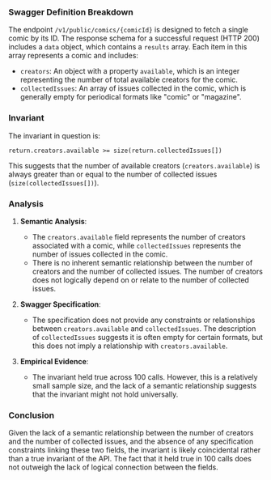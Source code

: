 ### Swagger Definition Breakdown

The endpoint `/v1/public/comics/{comicId}` is designed to fetch a single comic by its ID. The response schema for a successful request (HTTP 200) includes a `data` object, which contains a `results` array. Each item in this array represents a comic and includes:

- `creators`: An object with a property `available`, which is an integer representing the number of total available creators for the comic.
- `collectedIssues`: An array of issues collected in the comic, which is generally empty for periodical formats like "comic" or "magazine".

### Invariant

The invariant in question is:

`return.creators.available >= size(return.collectedIssues[])`

This suggests that the number of available creators (`creators.available`) is always greater than or equal to the number of collected issues (`size(collectedIssues[])`).

### Analysis

1. **Semantic Analysis**:
   - The `creators.available` field represents the number of creators associated with a comic, while `collectedIssues` represents the number of issues collected in the comic.
   - There is no inherent semantic relationship between the number of creators and the number of collected issues. The number of creators does not logically depend on or relate to the number of collected issues.

2. **Swagger Specification**:
   - The specification does not provide any constraints or relationships between `creators.available` and `collectedIssues`. The description of `collectedIssues` suggests it is often empty for certain formats, but this does not imply a relationship with `creators.available`.

3. **Empirical Evidence**:
   - The invariant held true across 100 calls. However, this is a relatively small sample size, and the lack of a semantic relationship suggests that the invariant might not hold universally.

### Conclusion

Given the lack of a semantic relationship between the number of creators and the number of collected issues, and the absence of any specification constraints linking these two fields, the invariant is likely coincidental rather than a true invariant of the API. The fact that it held true in 100 calls does not outweigh the lack of logical connection between the fields.
